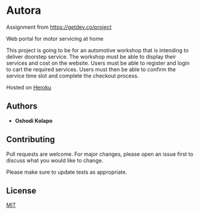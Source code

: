 # Autora

Assignment from https://getdev.co/project


Web portal for motor servicing at home

This project is going to be for an automotive workshop that is intending to
deliver doorstep service. The workshop must be able to display their services and cost on the website. Users must be
able to register and login to cart the required services. Users must then be able to confirm the service time slot and
complete the checkout process. 

Hosted on [Heroku](https://autora.herokuapp.com/)

## Authors

* **Oshodi Kolapo**

## Contributing

Pull requests are welcome. For major changes, please open an issue first to discuss what you would like to change.

Please make sure to update tests as appropriate.

## License

[MIT](https://choosealicense.com/licenses/mit/)
